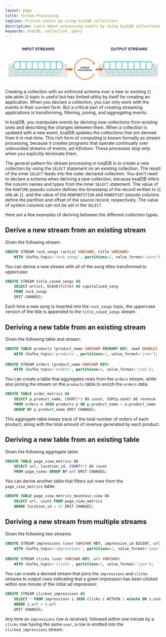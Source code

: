 ```yaml
---
layout: page
title: Stream Processing
tagline: Process events by using ksqlDB collections
description: Learn about processing events by using ksqlDB collections. 
keywords: ksqldb, collection, query
---
```


![Illustration of stream processing, showing input and output streams](../img/ksqldb-stream-processing-io.png)

Creating a collection with an enforced schema over a new or existing
{{ site.aktm }} topic is useful but has limited utility by itself for creating
an application. When you declare a collection, you can only work with the
events in their current form. But a critical part of creating streaming
applications is transforming, filtering, joining, and aggregating events.

In ksqlDB, you manipulate events by deriving new collections from existing
ones and describing the changes between them. When a collection is updated with
a new event, ksqlDB updates the collections that are derived from it in
real-time. This rich form of computing is known formally as stream processing,
because it creates programs that operate continually over unbounded streams of
events, *ad infinitum*. These processes stop only when you explicitly terminate
them.

The general pattern for stream processing in ksqlDB is to create a new
collection by using the `SELECT` statement on an existing collection. The
result of the inner `SELECT` feeds into the outer declared collection. You
don't need to declare a schema when deriving a new collection, because ksqlDB
infers the column names and types from the inner `SELECT` statement. 
The value of the `ROWTIME` pseudo column
defines the timestamp of the record written to {{ site.ak }}, and the value of
the `ROWPARTITION` and `ROWOFFSET` pseudo columns define the partition and offset
of the source record, respectively. The value of system columns
can not be set in the `SELECT`.

Here are a few examples of deriving between the different collection types.

Derive a new stream from an existing stream
-------------------------------------------

Given the following stream:

```sql
CREATE STREAM rock_songs (artist VARCHAR, title VARCHAR)
    WITH (kafka_topic='rock_songs', partitions=2, value_format='avro');
```

You can derive a new stream with all of the song titles transformed to
uppercase:

```sql
CREATE STREAM title_cased_songs AS
    SELECT artist, UCASE(title) AS capitalized_song
    FROM rock_songs
    EMIT CHANGES;
```

Each time a new song is inserted into the `rock_songs` topic, the uppercase
version of the title is appended to the `title_cased_songs` stream.

Deriving a new table from an existing stream
--------------------------------------------

Given the following table and stream:

```sql
CREATE TABLE products (product_name VARCHAR PRIMARY KEY, cost DOUBLE)
    WITH (kafka_topic='products', partitions=1, value_format='json');

CREATE STREAM orders (product_name VARCHAR KEY)
    WITH (kafka_topic='orders', partitions=1, value_format='json');
```

You can create a table that aggregates rows from the `orders` stream, while
also joining the stream on the `products` table to enrich the `orders` data:

```sql
CREATE TABLE order_metrics AS
    SELECT p.product_name, COUNT(*) AS count, SUM(p.cost) AS revenue
    FROM orders o JOIN products p ON p.product_name = o.product_name
    GROUP BY p.product_name EMIT CHANGES;
```

This aggregate table keeps track of the total number of orders of each product,
along with the total amount of revenue generated by each product.

Deriving a new table from an existing table
-------------------------------------------

Given the following aggregate table:

```sql
CREATE TABLE page_view_metrics AS
    SELECT url, location_id, COUNT(*) AS count
    FROM page_views GROUP BY url EMIT CHANGES;
```

You can derive another table that filters out rows from the `page_view_metrics`
table:

```sql
CREATE TABLE page_view_metrics_mountain_view AS
    SELECT url, count FROM page_view_metrics
    WHERE location_id = 42 EMIT CHANGES;
```

Deriving a new stream from multiple streams
-------------------------------------------

Given the following two streams:

```sql
CREATE STREAM impressions (user VARCHAR KEY, impression_id BIGINT, url VARCHAR)
    WITH (kafka_topic='impressions', partitions=1, value_format='json');

CREATE STREAM clicks (user VARCHAR KEY, url VARCHAR)
    WITH (kafka_topic='clicks', partitions=1, value_format='json');
```

You can create a derived stream that joins the `impressions` and `clicks`
streams to output rows indicating that a given impression has been clicked
within one minute of the initial ad impression:

```sql
CREATE STREAM clicked_impressions AS
    SELECT * FROM impressions i JOIN clicks c WITHIN 1 minute ON i.user = c.user
    WHERE i.url = c.url
    EMIT CHANGES;
```

Any time an `impressions` row is received, followed within one minute by a
`clicks` row having the same `user`, a row is emitted into the
`clicked_impressions` stream.
